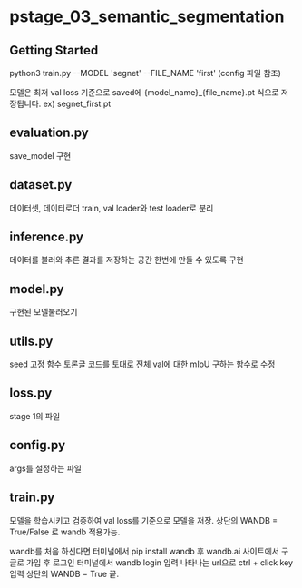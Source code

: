 # pstage_03_semantic_segmentation

## Getting Started    
python3 train.py --MODEL 'segnet' --FILE_NAME 'first'
(config 파일 참조)

모델은 최저 val loss 기준으로 saved에 {model_name}_{file_name}.pt 식으로 저장됩니다. ex) segnet_first.pt

### 
evaluation.py
---
save_model 구현

dataset.py
---
데이터셋, 데이터로더
train, val loader와 test loader로 분리

inference.py
---
데이터를 불러와 추론 결과를 저장하는 공간
한번에 만들 수 있도록 구현

model.py
---
구현된 모델불러오기

utils.py
---
seed 고정 함수 
토론글 코드를 토대로 전체 val에 대한 mIoU 구하는 함수로 수정

loss.py
---
stage 1의 파일

config.py
---
args를 설정하는 파일

train.py
---
모델을 학습시키고 검증하여 val loss를 기준으로 모델을 저장. 상단의 WANDB = True/False 로 wandb 적용가능.

wandb를 처음 하신다면 
터미널에서 pip install wandb 후
wandb.ai 사이트에서 구글로 가입 후 로그인
터미널에서 wandb login 입력 
나타나는 url으로 ctrl + click
key 입력
상단의 WANDB = True
끝.

